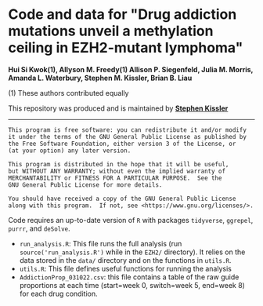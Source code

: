 # Code and data for "Drug addiction mutations unveil a methylation ceiling in EZH2-mutant lymphoma"

__Hui Si Kwok(1), Allyson M. Freedy(1) Allison P. Siegenfeld, Julia M. Morris, Amanda L. Waterbury, Stephen M. Kissler, Brian B. Liau__

(1) These authors contributed equally

This repository was produced and is maintained by [__Stephen Kissler__](mailto:skissler@hsph.harvard.edu)

----

    This program is free software: you can redistribute it and/or modify
    it under the terms of the GNU General Public License as published by
    the Free Software Foundation, either version 3 of the License, or
    (at your option) any later version.

    This program is distributed in the hope that it will be useful,
    but WITHOUT ANY WARRANTY; without even the implied warranty of
    MERCHANTABILITY or FITNESS FOR A PARTICULAR PURPOSE.  See the
    GNU General Public License for more details.

    You should have received a copy of the GNU General Public License
    along with this program.  If not, see <https://www.gnu.org/licenses/>.

Code requires an up-to-date version of `R` with packages `tidyverse`, `ggrepel`, `purrr`, and `deSolve`. 

- `run_analysis.R`: This file runs the full analysis (run `source('run_analysis.R')` while in the `EZH2/` directory). It relies on the data stored in the `data/` directory and on the functions in `utils.R`. 
- `utils.R`: This file defines useful functions for running the analysis
- `AddictionProp_031022.csv`: this file contains a table of the raw guide proportions at each time (start=week 0, switch=week 5, end=week 8) for each drug condition.  